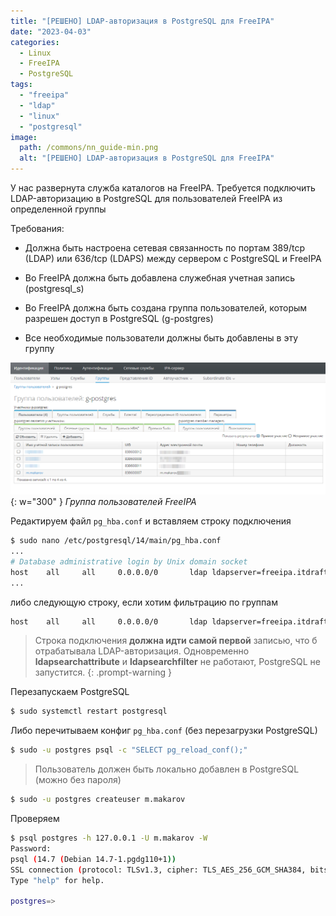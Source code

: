 ```yaml
---
title: "[РЕШЕНО] LDAP-авторизация в PostgreSQL для FreeIPA"
date: "2023-04-03"
categories: 
  - Linux
  - FreeIPA
  - PostgreSQL
tags: 
  - "freeipa"
  - "ldap"
  - "linux"
  - "postgresql"
image:
  path: /commons/nn_guide-min.png
  alt: "[РЕШЕНО] LDAP-авторизация в PostgreSQL для FreeIPA"
---
```


У нас развернута служба каталогов на FreeIPA. Требуется подключить LDAP-авторизацию в PostgreSQL для пользователей FreeIPA из определенной группы

Требования:

- Должна быть настроена сетевая связанность по портам 389/tcp (LDAP) или 636/tcp (LDAPS) между сервером с PostgreSQL и FreeIPA

- Во FreeIPA должна быть добавлена служебная учетная запись (postgresql\_s)

- Во FreeIPA должна быть создана группа пользователей, которым разрешен доступ в PostgreSQL (g-postgres)

- Все необходимые пользователи должны быть добавлены в эту группу

![](/assets/img/posts/2023/04/03/image.png){: w="300" }
_Группа пользователей FreeIPA_

Редактируем файл `pg_hba.conf` и вставляем строку подключения

```sh
$ sudo nano /etc/postgresql/14/main/pg_hba.conf
...
# Database administrative login by Unix domain socket
host    all     all     0.0.0.0/0       ldap ldapserver=freeipa.itdraft.lan ldapbasedn="cn=users,cn=accounts,dc=itdraft,dc=lan" ldapbinddn="uid=postgresql_s,cn=users,cn=accounts,dc=itdraft,dc=lan" ldapbindpasswd="passwd" ldapsearchattribute=uid
...
```

либо следующую строку, если хотим фильтрацию по группам

```sh
host    all     all     0.0.0.0/0       ldap ldapserver=freeipa.itdraft.lan ldapbasedn="cn=users,cn=accounts,dc=itdraft,dc=lan" ldapbinddn="uid=postgresql_s,cn=users,cn=accounts,dc=itdraft,dc=lan" ldapbindpasswd="passwd" ldapsearchfilter="(&(objectClass=person)(uid=$username)(memberOf=cn=g-postgres,cn=groups,cn=accounts,dc=itdraft,dc=lan))" 
```

> Строка подключения **должна идти самой первой** записью, что б отрабатывала LDAP-авторизация.
> Одновременно **ldapsearchattribute** и **ldapsearchfilter** не работают, PostgreSQL не запустится.
{: .prompt-warning }

Перезапускаем PostgreSQL

```sh
$ sudo systemctl restart postgresql
```

Либо перечитываем конфиг `pg_hba.conf` (без перезагрузки PostgreSQL)

```sh
$ sudo -u postgres psql -c "SELECT pg_reload_conf();"
```

> Пользователь должен быть локально добавлен в PostgreSQL (можно без пароля)

```sh
$ sudo -u postgres createuser m.makarov
```

Проверяем

```sh
$ psql postgres -h 127.0.0.1 -U m.makarov -W
Password: 
psql (14.7 (Debian 14.7-1.pgdg110+1))
SSL connection (protocol: TLSv1.3, cipher: TLS_AES_256_GCM_SHA384, bits: 256, compression: off)
Type "help" for help.

postgres=> 
```
